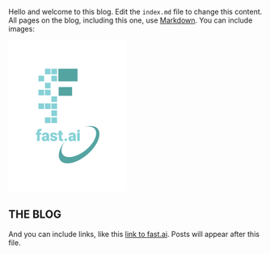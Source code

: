 Hello and welcome to this blog. Edit the `index.md` file to change this content. All pages on the blog, including this one, use [Markdown](https://guides.github.com/features/mastering-markdown/). You can include images:

![Image of fast.ai logo](images/logo.png)

## THE BLOG

And you can include links, like this [link to fast.ai](https://www.fast.ai). Posts will appear after this file. 
